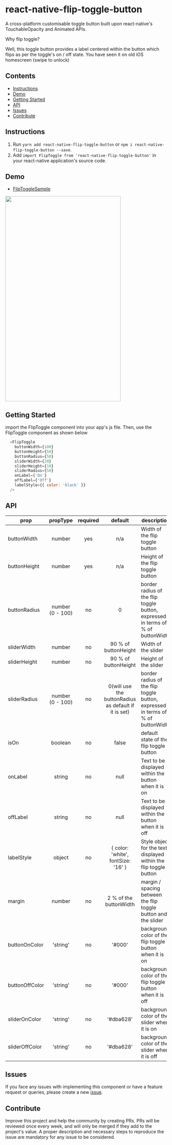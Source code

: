 # react-native-flip-toggle-button
A cross-platform customisable toggle button built upon react-native's TouchableOpacity and Animated APIs.


Why flip toggle?

Well, this toggle button  provides a label centered within the button which flips as per the toggle's on / off state.
You have seen it on old iOS homescreen (swipe to unlock)

## Contents
- [Instructions](https://github.com/ashishpandey001/react-native-flip-toggle-button#instructions)
- [Demo](https://github.com/ashishpandey001/react-native-flip-toggle-button#demo)
- [Getting Started](https://github.com/ashishpandey001/react-native-flip-toggle-button#getting-started)
- [API](https://github.com/ashishpandey001/react-native-flip-toggle-button#api)
- [Issues](https://github.com/ashishpandey001/react-native-flip-toggle-button#issues)
- [Contribute](https://github.com/ashishpandey001/react-native-flip-toggle-button#contribute)
## Instructions
1. Run `yarn add react-native-flip-toggle-button` or `npm i react-native-flip-toggle-button --save`.
2. Add `import FlipToggle from 'react-native-flip-toggle-button'` in your react-native application's source code.  
## Demo
- [FlipToggleSample](https://github.com/ashishpandey001/react-native-flip-toggle-button/tree/master/FlipToggleSample)

<img src="https://media.githubusercontent.com/media/ashishpandey001/react-native-flip-toggle-button/master/FlipToggleSample/sample_image.png" width="360" height="640"/>

## Getting Started
import the FlipToggle component into your app's js file.
Then, use the FlipToggle component as shown below
```javascript
  <FlipToggle
    buttonWidth={100}
    buttonHeight={50}
    buttonRadius={50}
    sliderWidth={20}
    sliderHeight={10}
    sliderRadius={50}
    onLabel={'On'}
    offLabel={'Off'}
    labelStyle={{ color: 'black' }}
  />
```
## API
|prop|propType|required|default|description|
|----|:------:|:------:|:-----:|-----------|
|buttonWidth|number|yes|n/a|Width of the flip toggle button|
|buttonHeight|number|yes|n/a|Height of the flip toggle button|
|buttonRadius|number (0 - 100)|no|0|border radius of the flip toggle button, expressed in terms of % of buttonWidth|
|sliderWidth|number|no|90 % of buttonHeight|Width of the slider|
|sliderHeight|number|no|90 % of buttonHeight|Height of the slider|
|sliderRadius|number (0 - 100)|no|0(will use the buttonRadius as default if it is set)|border radius of the flip toggle button, expressed in terms of % of buttonWidth|
|isOn|boolean|no|false|default state of the flip toggle button|
|onLabel|string|no|null|Text to be displayed within the button when it is on|
|offLabel|string|no|null|Text to be displayed within the button when it is off|
|labelStyle|object|no|{ color: 'white', fontSize: '16' }|Style object for the text displayed within the flip toggle button|
|margin|number|no|2 % of the buttonWidth|margin / spacing between the flip toggle button and the slider|
|buttonOnColor|'string'|no|'#000'|background color of the flip toggle button when it is on|
|buttonOffColor|'string'|no|'#000'|background color of the flip toggle button when it is off|
|sliderOnColor|'string'|no|'#dba628'|background color of the slider when it is on|
|sliderOffColor|'string'|no|'#dba628'|background color of the slider when it is off|
## Issues
If you face any issues with implementing this component or have a feature request or queries, please create a new [issue](https://github.com/ashishpandey001/react-native-flip-toggle-button/issues).
## Contribute
Improve this project and help the community by creating PRs.
PRs will be reviewed once every week, and will only be merged if they add to the project's value.
A proper description and necessary steps to reproduce the issue are mandatory for any issue to be considered.
